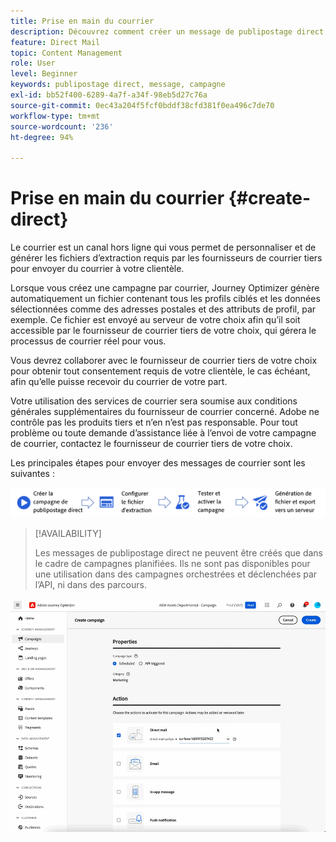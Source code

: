```yaml
---
title: Prise en main du courrier
description: Découvrez comment créer un message de publipostage direct dans Journey Optimizer.
feature: Direct Mail
topic: Content Management
role: User
level: Beginner
keywords: publipostage direct, message, campagne
exl-id: bb52f400-6289-4a7f-a34f-98eb5d27c76a
source-git-commit: 0ec43a204f5fcf0bddf38cfd381f0ea496c7de70
workflow-type: tm+mt
source-wordcount: '236'
ht-degree: 94%

---
```


# Prise en main du courrier {#create-direct}

Le courrier est un canal hors ligne qui vous permet de personnaliser et de générer les fichiers d’extraction requis par les fournisseurs de courrier tiers pour envoyer du courrier à votre clientèle.

Lorsque vous créez une campagne par courrier, Journey Optimizer génère automatiquement un fichier contenant tous les profils ciblés et les données sélectionnées comme des adresses postales et des attributs de profil, par exemple. Ce fichier est envoyé au serveur de votre choix afin qu’il soit accessible par le fournisseur de courrier tiers de votre choix, qui gérera le processus de courrier réel pour vous.

Vous devrez collaborer avec le fournisseur de courrier tiers de votre choix pour obtenir tout consentement requis de votre clientèle, le cas échéant, afin qu’elle puisse recevoir du courrier de votre part.

Votre utilisation des services de courrier sera soumise aux conditions générales supplémentaires du fournisseur de courrier concerné.  Adobe ne contrôle pas les produits tiers et n’en n’est pas responsable. Pour tout problème ou toute demande d’assistance liée à l’envoi de votre campagne de courrier, contactez le fournisseur de courrier tiers de votre choix.

Les principales étapes pour envoyer des messages de courrier sont les suivantes :

![](assets/dm-creation-process.png)

>[!AVAILABILITY]
>
>Les messages de publipostage direct ne peuvent être créés que dans le cadre de campagnes planifiées. Ils ne sont pas disponibles pour une utilisation dans des campagnes orchestrées et déclenchées par l’API, ni dans des parcours.

![](../rn/assets/do-not-localize/gif-dm.gif)


